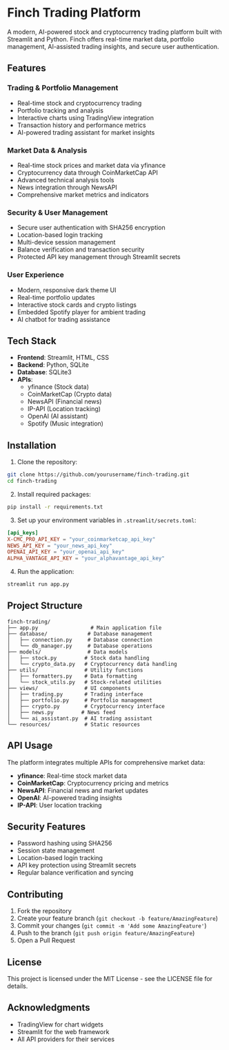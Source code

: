 # Finch Trading Platform

A modern, AI-powered stock and cryptocurrency trading platform built with Streamlit and Python. Finch offers real-time market data, portfolio management, AI-assisted trading insights, and secure user authentication.

## Features

### Trading & Portfolio Management
- Real-time stock and cryptocurrency trading
- Portfolio tracking and analysis
- Interactive charts using TradingView integration
- Transaction history and performance metrics 
- AI-powered trading assistant for market insights 

### Market Data & Analysis
- Real-time stock prices and market data via yfinance
- Cryptocurrency data through CoinMarketCap API
- Advanced technical analysis tools
- News integration through NewsAPI
- Comprehensive market metrics and indicators

### Security & User Management
- Secure user authentication with SHA256 encryption
- Location-based login tracking
- Multi-device session management
- Balance verification and transaction security
- Protected API key management through Streamlit secrets

### User Experience
- Modern, responsive dark theme UI
- Real-time portfolio updates
- Interactive stock cards and crypto listings
- Embedded Spotify player for ambient trading
- AI chatbot for trading assistance

## Tech Stack

- **Frontend**: Streamlit, HTML, CSS
- **Backend**: Python, SQLite
- **Database**: SQLite3
- **APIs**:
  - yfinance (Stock data)
  - CoinMarketCap (Crypto data)
  - NewsAPI (Financial news)
  - IP-API (Location tracking)
  - OpenAI (AI assistant)
  - Spotify (Music integration)

## Installation

1. Clone the repository:
```bash
git clone https://github.com/yourusername/finch-trading.git
cd finch-trading
```

2. Install required packages:
```bash
pip install -r requirements.txt
```

3. Set up your environment variables in `.streamlit/secrets.toml`:
```toml
[api_keys]
X-CMC_PRO_API_KEY = "your_coinmarketcap_api_key"
NEWS_API_KEY = "your_news_api_key"
OPENAI_API_KEY = "your_openai_api_key"
ALPHA_VANTAGE_API_KEY = "your_alphavantage_api_key"
```

4. Run the application:
```bash
streamlit run app.py
```

## Project Structure

```
finch-trading/
├── app.py                 # Main application file
├── database/             # Database management
│   ├── connection.py     # Database connection
│   └── db_manager.py     # Database operations
├── models/               # Data models
│   ├── stock.py         # Stock data handling
│   └── crypto_data.py   # Cryptocurrency data handling
├── utils/               # Utility functions
│   ├── formatters.py    # Data formatting
│   └── stock_utils.py   # Stock-related utilities
├── views/               # UI components
│   ├── trading.py       # Trading interface
│   ├── portfolio.py     # Portfolio management
│   ├── crypto.py        # Cryptocurrency interface
│   ├── news.py         # News feed
│   └── ai_assistant.py  # AI trading assistant
└── resources/           # Static resources
```

## API Usage

The platform integrates multiple APIs for comprehensive market data:

- **yfinance**: Real-time stock market data
- **CoinMarketCap**: Cryptocurrency pricing and metrics
- **NewsAPI**: Financial news and market updates
- **OpenAI**: AI-powered trading insights
- **IP-API**: User location tracking

## Security Features

- Password hashing using SHA256
- Session state management
- Location-based login tracking
- API key protection using Streamlit secrets
- Regular balance verification and syncing

## Contributing

1. Fork the repository
2. Create your feature branch (`git checkout -b feature/AmazingFeature`)
3. Commit your changes (`git commit -m 'Add some AmazingFeature'`)
4. Push to the branch (`git push origin feature/AmazingFeature`)
5. Open a Pull Request

## License

This project is licensed under the MIT License - see the LICENSE file for details.

## Acknowledgments

- TradingView for chart widgets
- Streamlit for the web framework
- All API providers for their services
